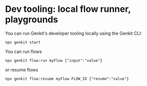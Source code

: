 # Dev tooling: local flow runner, playgrounds

You can run Genkit's developer tooling locally using the Genkit CLI:

```
npx genkit start
```

You can run flows

```
npx genkit flow:run myFlow {"input":"value"}
```

or resume flows

```
npx genkit flow:resume myFlow FLOW_ID {"resume":"value"}
```